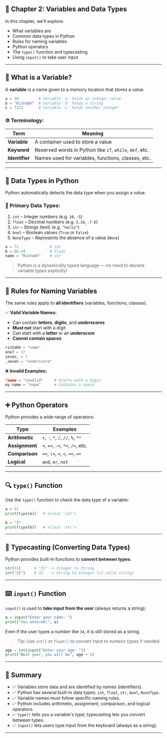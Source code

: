 ## 📘 Chapter 2: Variables and Data Types

In this chapter, we'll explore:

* What variables are
* Common data types in Python
* Rules for naming variables
* Python operators
* The `type()` function and typecasting
* Using `input()` to take user input

---

## 🧠 What is a Variable?

A **variable** is a name given to a memory location that stores a value.

```python
a = 30         # Variable 'a' holds an integer value
b = "Rishabh"  # Variable 'b' holds a string
c = 7122       # Variable 'c' holds another integer
```

### ⚙️ Terminology:

| Term           | Meaning                                                  |
| -------------- | -------------------------------------------------------- |
| **Variable**   | A container used to store a value                        |
| **Keyword**    | Reserved words in Python like `if`, `while`, `def`, etc. |
| **Identifier** | Names used for variables, functions, classes, etc.       |

---

## 🧪 Data Types in Python

Python automatically detects the data type when you assign a value.

### 🔢 Primary Data Types:

1. `int` – Integer numbers (e.g. `10`, `-5`)
2. `float` – Decimal numbers (e.g. `3.14`, `-7.6`)
3. `str` – Strings (text) (e.g. `"hello"`)
4. `bool` – Boolean values (`True` or `False`)
5. `NoneType` – Represents the absence of a value (`None`)

```python
a = 71              # int
b = 88.44           # float
name = "Rishabh"    # str
```

> Python is a dynamically typed language — no need to declare variable types explicitly!

---

## 🧾 Rules for Naming Variables

The same rules apply to **all identifiers** (variables, functions, classes).

✅ **Valid Variable Names:**

* Can contain **letters**, **digits**, and **underscores**
* **Must not** start with a digit
* Can start with a **letter** or an **underscore**
* **Cannot contain spaces**

```python
rishabh = "name"
one7 = 17
seven_ = 7
_seven = "underscore"
```

❌ **Invalid Examples:**

```python
7name = "invalid"     # Starts with a digit
my name = "nope"      # Contains a space
```

---

## ➕ Python Operators

Python provides a wide range of operators:

| Type           | Examples                            |
| -------------- | ----------------------------------- |
| **Arithmetic** | `+`, `-`, `*`, `/`, `//`, `%`, `**` |
| **Assignment** | `=`, `+=`, `-=`, `*=`, `/=`, etc.   |
| **Comparison** | `==`, `!=`, `>`, `<`, `>=`, `<=`    |
| **Logical**    | `and`, `or`, `not`                  |

---

## 🔍 `type()` Function

Use the `type()` function to check the data type of a variable:

```python
a = 31
print(type(a))   # <class 'int'>

b = "3"
print(type(b))   # <class 'str'>
```

---

## 🔁 Typecasting (Converting Data Types)

Python provides built-in functions to **convert between types**.

```python
str(31)      # "31" -> Integer to String
int("32")    # 32   -> String to Integer (if valid string)
```

---

## ⌨️ `input()` Function

`input()` is used to **take input from the user** (always returns a string):

```python
a = input("Enter your name: ")
print("You entered:", a)
```

Even if the user types a number like `34`, it is still stored as a string.

> Tip: Use `int()` or `float()` to convert input to numeric types if needed.

```python
age = int(input("Enter your age: "))
print("Next year, you will be", age + 1)
```

---

## 📌 Summary

* ✅ Variables store data and are identified by names (identifiers).
* ✅ Python has several built-in data types: `int`, `float`, `str`, `bool`, `NoneType`.
* ✅ Variable names must follow specific naming rules.
* ✅ Python includes arithmetic, assignment, comparison, and logical operators.
* ✅ `type()` tells you a variable's type; typecasting lets you convert between types.
* ✅ `input()` lets users type input from the keyboard (always as a string).

---